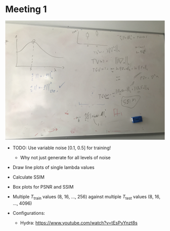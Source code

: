 # Meeting 1

![meeting-1.jpg](meeting-1.jpg)

- TODO: Use variable noise [0.1, 0.5] for training!
    - Why not just generate for all levels of noise 


- Draw line plots of single lambda values

- Calculate SSIM

- Box plots for PSNR and SSIM

- Multiple $T_{\text{train}}$ values (8, 16, ..., 256) against multiple $T_{\text{test}}$ values (8, 16, ..., 4096)

- Configurations:

    - Hydra: https://www.youtube.com/watch?v=tEsPyYnzt8s